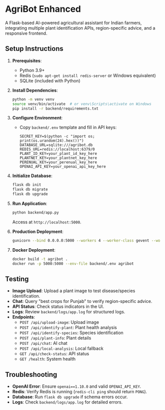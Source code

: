# AgriBot Enhanced

A Flask-based AI-powered agricultural assistant for Indian farmers, integrating multiple plant identification APIs, region-specific advice, and a responsive frontend.

## Setup Instructions

1. **Prerequisites**:
   - Python 3.9+
   - Redis (`sudo apt-get install redis-server` or Windows equivalent)
   - SQLite (included with Python)

2. **Install Dependencies**:
   ```bash
   python -m venv venv
   source venv/bin/activate  # or venv\Scripts\activate on Windows
   pip install -r backend/requirements.txt
   ```

3. **Configure Environment**:
   - Copy `backend/.env` template and fill in API keys:
     ```
     SECRET_KEY=$(python -c "import os; print(os.urandom(24).hex())")
     DATABASE_URL=sqlite:///agribot.db
     REDIS_URL=redis://localhost:6379/0
     PLANT_ID_KEY=your_plant_id_key_here
     PLANTNET_KEY=your_plantnet_key_here
     PERENUAL_KEY=your_perenual_key_here
     OPENAI_API_KEY=your_openai_api_key_here
     ```

4. **Initialize Database**:
   ```bash
   flask db init
   flask db migrate
   flask db upgrade
   ```

5. **Run Application**:
   ```bash
   python backend/app.py
   ```
   Access at `http://localhost:5000`.

6. **Production Deployment**:
   ```bash
   gunicorn --bind 0.0.0.0:5000 --workers 4 --worker-class gevent --worker-connections 1000 --timeout 30 --keep-alive 2 --max-requests 1000 --max-requests-jitter 100 --log-level info --access-logfile - --error-logfile - backend.app:app
   ```

7. **Docker Deployment**:
   ```bash
   docker build -t agribot .
   docker run -p 5000:5000 --env-file backend/.env agribot
   ```

## Testing
- **Image Upload**: Upload a plant image to test disease/species identification.
- **Chat**: Query "best crops for Punjab" to verify region-specific advice.
- **API Status**: Check status indicators in the UI.
- **Logs**: Review `backend/logs/app.log` for structured logs.
- **Endpoints**:
  - `POST /api/upload-image`: Upload image
  - `POST /api/identify-plant`: Plant health analysis
  - `POST /api/identify-species`: Species identification
  - `POST /api/plant-info`: Plant details
  - `POST /api/chat`: AI chat
  - `POST /api/local-analysis`: Local fallback
  - `GET /api/check-status`: API status
  - `GET /health`: System health

## Troubleshooting
- **OpenAI Error**: Ensure `openai==1.10.0` and valid `OPENAI_API_KEY`.
- **Redis**: Verify Redis is running (`redis-cli ping` should return `PONG`).
- **Database**: Run `flask db upgrade` if schema errors occur.
- **Logs**: Check `backend/logs/app.log` for detailed errors.
